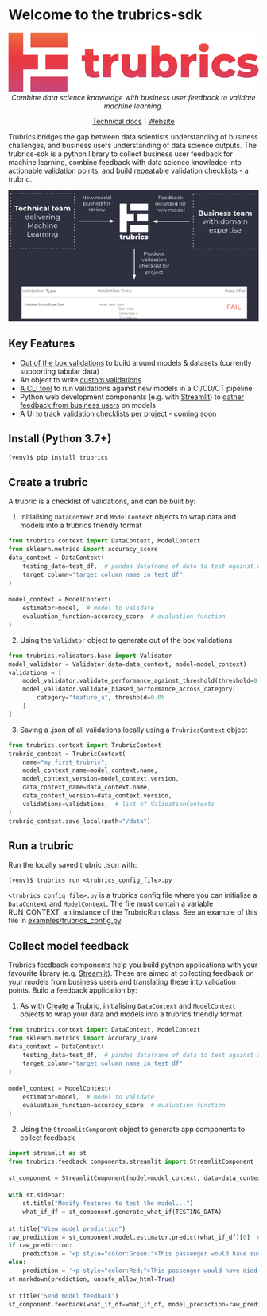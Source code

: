 # Welcome to the trubrics-sdk
<center>

![logo-gradient](./docs/assets/logo-gradient.png)
*Combine data science knowledge with business user feedback to validate machine learning.*

[Technical docs](https://trubrics.github.io/trubrics-sdk/) | [Website](https://www.trubrics.com/home)
</center>

Trubrics bridges the gap between data scientists understanding of business challenges, and business users understanding of data science outputs. The trubrics-sdk is a python library to collect business user feedback for machine learning, combine feedback with data science knowledge into actionable validation points, and build repeatable validation checklists - a trubric.

<center>

![trubrics-explain](./docs/assets/trubrics-explain.png)
</center>

## Key Features
- [Out of the box validations](validations.md) to build around models & datasets (currently supporting tabular data)
- An object to write [custom validations](custom_validations.md)
- [A CLI tool](run_trubrics.md) to run validations against new models in a CI/CD/CT pipeline
- Python web development components (e.g. with [Streamlit](https://streamlit.io/)) to [gather feedback from business users](feedback.md) on models
- A UI to track validation checklists per project - [coming soon](log_trubrics.md)

## Install (Python 3.7+)
```console
(venv)$ pip install trubrics
```

## Create a trubric
A trubric is a checklist of validations, and can be built by:

1. Initialising `DataContext` and `ModelContext` objects to wrap data and models into a trubrics friendly format
```py
from trubrics.context import DataContext, ModelContext
from sklearn.metrics import accuracy_score
data_context = DataContext(
    testing_data=test_df,  # pandas dataframe of data to test against a model
    target_column="target_column_name_in_test_df"
)

model_context = ModelContext(
    estimator=model,  # model to validate
    evaluation_function=accuracy_score  # evaluation function
)
```

2. Using the `Validator` object to generate out of the box validations
```py
from trubrics.validators.base import Validator
model_validator = Validator(data=data_context, model=model_context)
validations = [
    model_validator.validate_performance_against_threshold(threshold=0.8),
    model_validator.validate_biased_performance_across_category(
        category="feature_a", threshold=0.05
    )
]
```

3. Saving a .json of all validations locally using a `TrubricsContext` object
```py
from trubrics.context import TrubricContext
trubric_context = TrubricContext(
    name="my_first_trubric",
    model_context_name=model_context.name,
    model_context_version=model_context.version,
    data_context_name=data_context.name,
    data_context_version=data_context.version,
    validations=validations,  # list of ValidationContexts
)
trubric_context.save_local(path="/data")
```

## Run a trubric
Run the locally saved trubric .json with:
```console
(venv)$ trubrics run <trubrics_config_file>.py
```

`<trubrics_config_file>.py` is a trubrics config file where you can initialise a `DataContext` and `ModelContext`.
The file must contain a variable RUN_CONTEXT, an instance of the TrubricRun class. See an example of this file in
[examples/trubrics_config.py](examples/trubrics_config.py).

## Collect model feedback
Trubrics feedback components help you build python applications with your favourite library (e.g. [Streamlit](https://streamlit.io/)).
These are aimed at collecting feedback on your models from business users and translating these into validation points.
Build a feedback application by:

1. As with [Create a Trubric](#create-a-trubric), initialising `DataContext` and `ModelContext` objects to wrap your data and models into a trubrics friendly format
```py
from trubrics.context import DataContext, ModelContext
from sklearn.metrics import accuracy_score
data_context = DataContext(
    testing_data=test_df,  # pandas dataframe of data to test against a model
    target_column="target_column_name_in_test_df"
)

model_context = ModelContext(
    estimator=model,  # model to validate
    evaluation_function=accuracy_score  # evaluation function
)
```

2. Using the `StreamlitComponent` object to generate app components to collect feedback
```python
import streamlit as st
from trubrics.feedback_components.streamlit import StreamlitComponent

st_component = StreamlitComponent(model=model_context, data=data_context)

with st.sidebar:
    st.title("Modify features to test the model...")
    what_if_df = st_component.generate_what_if(TESTING_DATA)

st.title("View model prediction")
raw_prediction = st_component.model.estimator.predict(what_if_df)[0]  # type: ignore
if raw_prediction:
    prediction = '<p style="color:Green;">This passenger would have survived.</p>'
else:
    prediction = '<p style="color:Red;">This passenger would have died.</p>'
st.markdown(prediction, unsafe_allow_html=True)

st.title("Send model feedback")
st_component.feedback(what_if_df=what_if_df, model_prediction=raw_prediction, tracking=True)
```
